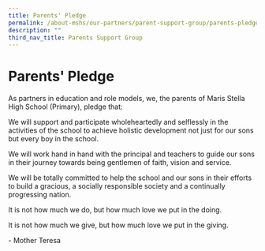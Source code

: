 ```yaml
---
title: Parents' Pledge
permalink: /about-mshs/our-partners/parent-support-group/parents-pledge/
description: ""
third_nav_title: Parents Support Group
---
```

# Parents' Pledge

As partners in education and role models, we, the parents of Maris Stella High School (Primary), pledge that:

We will support and participate wholeheartedly and selflessly in the activities of the school to achieve holistic development not just for our sons but every boy in the school.

We will work hand in hand with the principal and teachers to guide our sons in their journey towards being gentlemen of faith, vision and service.

  

We will be totally committed to help the school and our sons in their efforts to build a gracious, a socially responsible society and a continually progressing nation.

It is not how much we do, but how much love we put in the doing.

It is not how much we give, but how much love we put in the giving.

\- Mother Teresa